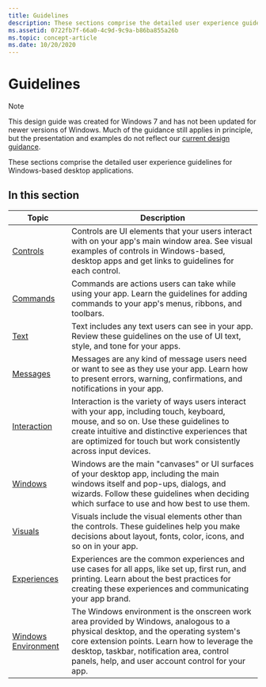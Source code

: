 ```yaml
---
title: Guidelines
description: These sections comprise the detailed user experience guidelines for Windows-based desktop applications.
ms.assetid: 0722fb7f-66a0-4c9d-9c9a-b86ba855a26b
ms.topic: concept-article
ms.date: 10/20/2020
---
```


# Guidelines

> [!NOTE]
> This design guide was created for Windows 7 and has not been updated for newer versions of Windows. Much of the guidance still applies in principle, but the presentation and examples do not reflect our [current design guidance](/windows/uwp/design/).

These sections comprise the detailed user experience guidelines for Windows-based desktop applications.

## In this section



| Topic                                                     | Description                                                                                                                                                                                                                                                                                      |
|-----------------------------------------------------------|--------------------------------------------------------------------------------------------------------------------------------------------------------------------------------------------------------------------------------------------------------------------------------------------------|
| [Controls](controls.md)<br/>                       | Controls are UI elements that your users interact with on your app's main window area. See visual examples of controls in Windows-based, desktop apps and get links to guidelines for each control.<br/>                                                                                   |
| [Commands](commands.md)<br/>                       | Commands are actions users can take while using your app. Learn the guidelines for adding commands to your app's menus, ribbons, and toolbars.<br/>                                                                                                                                        |
| [Text](text.md)<br/>                               | Text includes any text users can see in your app. Review these guidelines on the use of UI text, style, and tone for your apps. <br/>                                                                                                                                                      |
| [Messages](messages.md)<br/>                       | Messages are any kind of message users need or want to see as they use your app. Learn how to present errors, warning, confirmations, and notifications in your app.<br/>                                                                                                                  |
| [Interaction](interaction.md)<br/>                 | Interaction is the variety of ways users interact with your app, including touch, keyboard, mouse, and so on. Use these guidelines to create intuitive and distinctive experiences that are optimized for touch but work consistently across input devices.<br/>                           |
| [Windows](windows.md)<br/>                         | Windows are the main "canvases" or UI surfaces of your desktop app, including the main windows itself and pop-ups, dialogs, and wizards. Follow these guidelines when deciding which surface to use and how best to use them.<br/>                                                         |
| [Visuals](visuals.md)<br/>                         | Visuals include the visual elements other than the controls. These guidelines help you make decisions about layout, fonts, color, icons, and so on in your app.<br/>                                                                                                                       |
| [Experiences](experiences.md)<br/>                 | Experiences are the common experiences and use cases for all apps, like set up, first run, and printing. Learn about the best practices for creating these experiences and communicating your app brand.<br/>                                                                              |
| [Windows Environment](windows-environment.md)<br/> | The Windows environment is the onscreen work area provided by Windows, analogous to a physical desktop, and the operating system's core extension points. Learn how to leverage the desktop, taskbar, notification area, control panels, help, and user account control for your app.<br/> |



 

 

